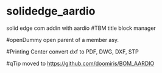 # solidedge_aardio
solid edge com addin with aardio
#TBM
title block manager

#openDummy
open parent of a member asy.

#Printing Center
convert dxf to PDF, DWG, DXF, STP

#qTip moved to https://github.com/doomiris/BOM_AARDIO

